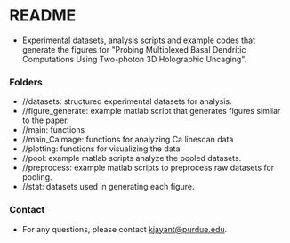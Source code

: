# README #

* Experimental datasets, analysis scripts and example codes that generate the figures for "Probing Multiplexed Basal Dendritic Computations Using Two-photon 3D Holographic Uncaging".


### Folders ###

* //datasets: structured experimental datasets for analysis. 
* //figure_generate: example matlab script that generates figures similar to the paper.
* //main: functions
* //main_Caimage: functions for analyzing Ca linescan data
* //plotting: functions for visualizing the data
* //pool: example matlab scripts analyze the pooled datasets.
* //preprocess: example matlab scripts to preprocess raw datasets for pooling.
* //stat: datasets used in generating each figure. 

### Contact ###
* For any questions, please contact kjayant@purdue.edu.
